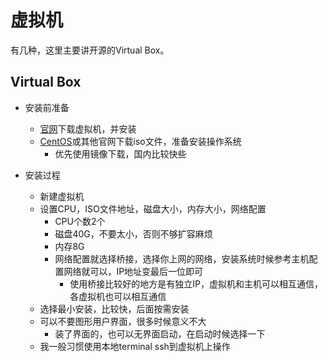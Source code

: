# 虚拟机

有几种，这里主要讲开源的Virtual Box。

## Virtual Box

* 安装前准备

  * [官网](https://www.virtualbox.org/)下载虚拟机，并安装
  * [CentOS](https://www.centos.org/)或其他官网下载iso文件，准备安装操作系统
    * 优先使用镜像下载，国内比较快些

* 安装过程
  * 新建虚拟机
  * 设置CPU，ISO文件地址，磁盘大小，内存大小，网络配置
    * CPU个数2个
    * 磁盘40G，不要太小，否则不够扩容麻烦
    * 内存8G
    * 网络配置就选择桥接，选择你上网的网络，安装系统时候参考主机配置网络就可以，IP地址变最后一位即可
      * 使用桥接比较好的地方是有独立IP，虚拟机和主机可以相互通信，各虚拟机也可以相互通信
  * 选择最小安装，比较快，后面按需安装
  * 可以不要图形用户界面，很多时候意义不大
    * 装了界面的，也可以无界面启动，在启动时候选择一下
  * 我一般习惯使用本地terminal ssh到虚拟机上操作

